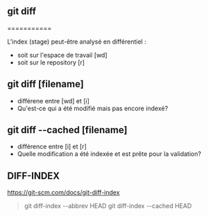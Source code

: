 ## git diff
===========

L'index (stage) peut-être analysé en différentiel :
* soit sur l'espace de travail [wd]
* soit sur le repository [r]

## git diff [filename]
- différene entre [wd] et [i]
- Qu'est-ce qui a été modifié mais pas encore indexé?

## git diff --cached [filename]
- différence entre [i] et [r]
- Quelle modification a été indexée et est prête pour la validation?

## DIFF-INDEX
https://git-scm.com/docs/git-diff-index
> git diff-index --abbrev HEAD
> git diff-index --cached HEAD  
